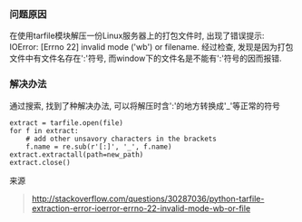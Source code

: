 ### 问题原因
在使用tarfile模块解压一份Linux服务器上的打包文件时, 出现了错误提示: IOError: [Errno 22] invalid mode ('wb') or filename.
经过检查, 发现是因为打包文件中有文件名存在':'符号, 而window下的文件名是不能有':'符号的因而报错.

### 解决办法
通过搜索, 找到了种解决办法, 可以将解压时含':'的地方转换成'_'等正常的符号

```
extract = tarfile.open(file)
for f in extract:
    # add other unsavory characters in the brackets
    f.name = re.sub(r'[:]', '_', f.name)
extract.extractall(path=new_path)
extract.close()
```

来源
> http://stackoverflow.com/questions/30287036/python-tarfile-extraction-error-ioerror-errno-22-invalid-mode-wb-or-file
